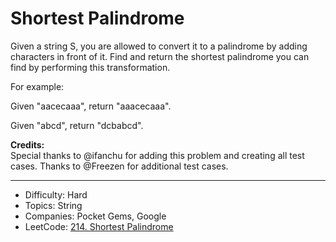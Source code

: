 # Shortest Palindrome

Given a string S, you are allowed to convert it to a palindrome by adding characters in front of it. Find and return the shortest palindrome you can find by performing this transformation.

For example:

Given "aacecaaa", return "aaacecaaa".

Given "abcd", return "dcbabcd".

**Credits:**  
Special thanks to @ifanchu for adding this problem and creating all test cases. Thanks to @Freezen for additional test cases.

---

* Difficulty: Hard
* Topics: String
* Companies: Pocket Gems, Google
* LeetCode: [214. Shortest Palindrome](https://leetcode.com/problems/shortest-palindrome/description/)
